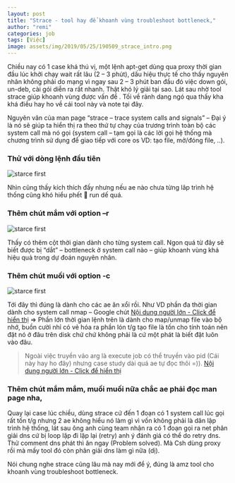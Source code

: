 ```yaml
---
layout: post
title: "Strace - tool hay để khoanh vùng troubleshoot bottleneck,"
author: "remi"
categories: job
tags: [Việc]
image: assets/img/2019/05/25/190509_strace_intro.png
---
```


Chiều nay có 1 case khá thú vị, một lệnh apt-get dùng qua proxy thời gian đầu lúc khởi chạy wait rất lâu (2 – 3 phút), dấu hiệu thực tế cho thấy nguyên nhân không phải do mạng vì ngay sau 2 – 3 phút ban đầu đó việc down gói, un-deb, cài gói diễn ra rất nhanh. Thật khó lý giải tại sao. Lát sau nhờ tool strace giúp khoanh vùng được vấn đề . Tối về rảnh dang ngó qua thấy kha khá điều hay ho về cái tool này và note tại đây.

Nguyên văn của man page “strace – trace system calls and signals” – Đại ý là nó sẽ giúp ta hiển thị ra theo thứ tự chạy của trương trình toàn bộ các system call mà nó gọi (system call – tạm gọi là các lời gọi hệ thống mà chương trình sử dụng để giao tiếp với core os VD: tạo file, mở/đóng file, ..). 

###  Thử với dòng lệnh đầu tiên

![starce first]( {{site.url}}/assets/img/2019/05/25/strace1.png)

Nhìn cũng thấy kích thích đấy nhưng nếu ae nào chưa từng lâp trình hệ thống cũng khó hiểu phết 🙂 run dế quá.

### Thêm chút mắm với option –r

![starce first]( {{site.url}}/assets/img/2019/05/25/strace1.png)

Thấy có thêm cột thời gian dành cho từng system call. Ngon quá từ đây sẽ biết được bị “dắt” – bottleneck ở system call nào – giúp khoanh vùng khá hiệu quả trong dự đoán nguyên nhân.

### Thêm chút muối với option -c 

![starce first]( {{site.url}}/assets/img/2019/05/25/strace3.png)

Tới đây thì đúng là dành cho các ae ăn xổi rồi. Như VD phần đa thời gian dành cho system call nmap – Google chút [Nội dung người lớn - Click để hiển thị](http://man7.org/linux/man-pages//man2/munmap.2.html) => Phần lớn thời gian lệnh trên là dành cho map/unmap file vào bộ nhớ, buồn cười nhỉ có vẻ hóa ra phần lón t/g tạo file là tốn cho tính toán nên đặt nó ở đâu trên disk chứ chứ không phải là cứ một phát là biết đặt luôn vào đâu.

>Ngoài việc truyền vảo arg là execute job có thể truyền vào pid (Cái này hay ho đây) nhưng case study dài quá ae tự đọc thôi =)). [
Nội dung người lớn - Click để hiển thị](https://blog.tanelpoder.com/2013/02/21/peeking-into-linux-kernel-land-using-proc-filesystem-for-quickndirty-troubleshooting/)

### Thêm chút mắm mắm, muối muối nữa chắc ae phải đọc man page nha,


Quay lại case lúc chiều, dùng strace cứ đến 1 đoạn có 1 system call lúc gọi rất tốn t/g nhưng 2 ae không hiểu nó làm gì vì vốn không phải là dân lập trình hệ thống, lát sau ông anh cùng team nhận ra có 1 đoạn gọi ra net phân giải dns cứ bị loop lặp đi lặp lại (retry) anh ý đánh giá có thể do retry dns. Thử comment dns phát thì ăn ngay (Problem solved). Mà Csh dùng proxy rồi mà mấy tool đó còn phân giải dns làm gì nữa (dị).

Nói chung nghe strace cũng lâu mà nay mới để ý, đúng là amz tool cho khoanh vùng troubleshoot bottleneck.